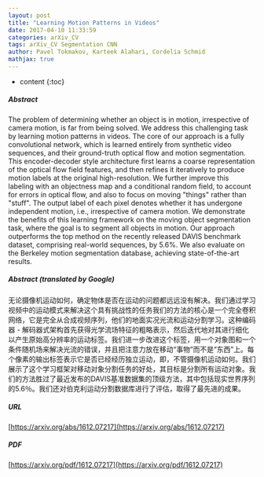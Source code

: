 ```yaml
---
layout: post
title: "Learning Motion Patterns in Videos"
date: 2017-04-10 11:33:59
categories: arXiv_CV
tags: arXiv_CV Segmentation CNN
author: Pavel Tokmakov, Karteek Alahari, Cordelia Schmid
mathjax: true
---
```


* content
{:toc}

##### Abstract
The problem of determining whether an object is in motion, irrespective of camera motion, is far from being solved. We address this challenging task by learning motion patterns in videos. The core of our approach is a fully convolutional network, which is learned entirely from synthetic video sequences, and their ground-truth optical flow and motion segmentation. This encoder-decoder style architecture first learns a coarse representation of the optical flow field features, and then refines it iteratively to produce motion labels at the original high-resolution. We further improve this labeling with an objectness map and a conditional random field, to account for errors in optical flow, and also to focus on moving "things" rather than "stuff". The output label of each pixel denotes whether it has undergone independent motion, i.e., irrespective of camera motion. We demonstrate the benefits of this learning framework on the moving object segmentation task, where the goal is to segment all objects in motion. Our approach outperforms the top method on the recently released DAVIS benchmark dataset, comprising real-world sequences, by 5.6%. We also evaluate on the Berkeley motion segmentation database, achieving state-of-the-art results.

##### Abstract (translated by Google)
无论摄像机运动如何，确定物体是否在运动的问题都远远没有解决。我们通过学习视频中的运动模式来解决这个具有挑战性的任务我们的方法的核心是一个完全卷积网络，它是完全从合成视频序列，他们的地面实况光流和运动分割学习。这种编码器 - 解码器式架构首先获得光学流场特征的粗略表示，然后迭代地对其进行细化以产生原始高分辨率的运动标签。我们进一步改进这个标签，用一个对象图和一个条件随机场来解决光流的错误，并且把注意力放在移动“事物”而不是“东西”上。每个像素的输出标签表示它是否已经经历独立运动，即，不管摄像机运动如何。我们展示了这个学习框架对移动对象分割任务的好处，其目标是分割所有运动对象。我们的方法胜过了最近发布的DAVIS基准数据集的顶级方法，其中包括现实世界序列的5.6％。我们还对伯克利运动分割数据库进行了评估，取得了最先进的成果。

##### URL
[https://arxiv.org/abs/1612.07217](https://arxiv.org/abs/1612.07217)

##### PDF
[https://arxiv.org/pdf/1612.07217](https://arxiv.org/pdf/1612.07217)


